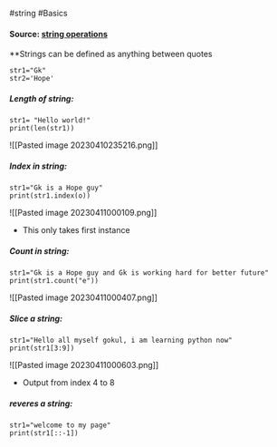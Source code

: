#string #Basics 

#### Source: [string operations](https://www.learnpython.org/en/Basic_String_Operations)

**Strings can be defined as anything between quotes

```
str1="Gk"
str2='Hope'
```

##### Length of string:
```
str1= "Hello world!"
print(len(str1))
```

![[Pasted image 20230410235216.png]]

##### Index in string:
```
str1="Gk is a Hope guy"
print(str1.index(o))
```

![[Pasted image 20230411000109.png]]
* This only takes first instance

##### Count in string:
```
str1="Gk is a Hope guy and Gk is working hard for better future"
print(str1.count("e"))
```
![[Pasted image 20230411000407.png]]


##### Slice a string:
```
str1="Hello all myself gokul, i am learning python now"
print(str1[3:9])
```
![[Pasted image 20230411000603.png]]
* Output from index 4 to 8

##### reveres a string:
```
str1="welcome to my page"
print(str1[::-1])
```
